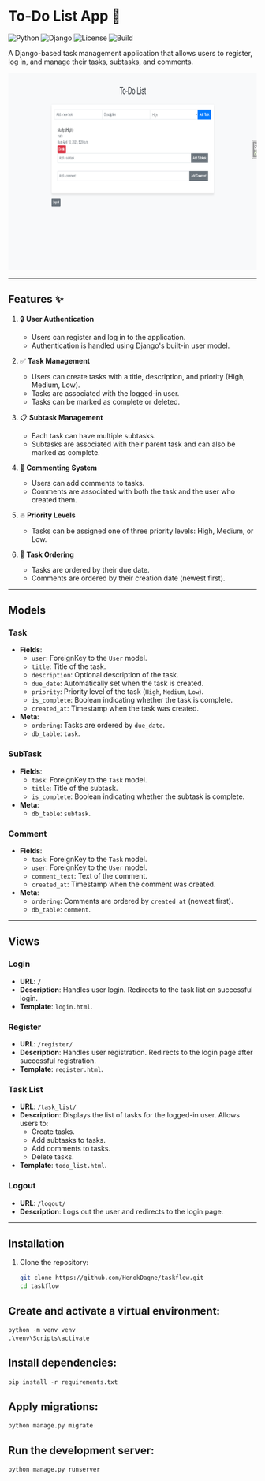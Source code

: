 # To-Do List App 📝

![Python](https://img.shields.io/badge/Python-3.10%2B-blue) ![Django](https://img.shields.io/badge/Django-5.2-brightgreen) ![License](https://img.shields.io/badge/License-MIT-yellow) ![Build](https://img.shields.io/badge/Build-Passing-brightgreen)

A Django-based task management application that allows users to register, log in, and manage their tasks, subtasks, and comments.

<img src="images/Screenshot%202025-04-10%20222451.png" alt="Project Logo" width="800" height="400">


---

## Features ✨

1. 🔒 **User Authentication**

   - Users can register and log in to the application.
   - Authentication is handled using Django's built-in user model.
2. ✅ **Task Management**

   - Users can create tasks with a title, description, and priority (High, Medium, Low).
   - Tasks are associated with the logged-in user.
   - Tasks can be marked as complete or deleted.
3. 📋 **Subtask Management**

   - Each task can have multiple subtasks.
   - Subtasks are associated with their parent task and can also be marked as complete.
4. 💬 **Commenting System**

   - Users can add comments to tasks.
   - Comments are associated with both the task and the user who created them.
5. 🔥 **Priority Levels**

   - Tasks can be assigned one of three priority levels: High, Medium, or Low.
6. 📅 **Task Ordering**

   - Tasks are ordered by their due date.
   - Comments are ordered by their creation date (newest first).

---

## Models

### Task

- **Fields**:
  - `user`: ForeignKey to the `User` model.
  - `title`: Title of the task.
  - `description`: Optional description of the task.
  - `due_date`: Automatically set when the task is created.
  - `priority`: Priority level of the task (`High`, `Medium`, `Low`).
  - `is_complete`: Boolean indicating whether the task is complete.
  - `created_at`: Timestamp when the task was created.
- **Meta**:
  - `ordering`: Tasks are ordered by `due_date`.
  - `db_table`: `task`.

### SubTask

- **Fields**:
  - `task`: ForeignKey to the `Task` model.
  - `title`: Title of the subtask.
  - `is_complete`: Boolean indicating whether the subtask is complete.
- **Meta**:
  - `db_table`: `subtask`.

### Comment

- **Fields**:
  - `task`: ForeignKey to the `Task` model.
  - `user`: ForeignKey to the `User` model.
  - `comment_text`: Text of the comment.
  - `created_at`: Timestamp when the comment was created.
- **Meta**:
  - `ordering`: Comments are ordered by `created_at` (newest first).
  - `db_table`: `comment`.

---

## Views

### Login

- **URL**: `/`
- **Description**: Handles user login. Redirects to the task list on successful login.
- **Template**: `login.html`.

### Register

- **URL**: `/register/`
- **Description**: Handles user registration. Redirects to the login page after successful registration.
- **Template**: `register.html`.

### Task List

- **URL**: `/task_list/`
- **Description**: Displays the list of tasks for the logged-in user. Allows users to:
  - Create tasks.
  - Add subtasks to tasks.
  - Add comments to tasks.
  - Delete tasks.
- **Template**: `todo_list.html`.

### Logout

- **URL**: `/logout/`
- **Description**: Logs out the user and redirects to the login page.

---

## Installation

1. Clone the repository:
   ```bash
   git clone https://github.com/HenokDagne/taskflow.git
   cd taskflow
   ```

## Create and activate a virtual environment:

```python
python -m venv venv
.\venv\Scripts\activate
```

## Install dependencies:

```python
pip install -r requirements.txt
```

## Apply migrations:

```python
python manage.py migrate
```

## Run the development server:

```python
python manage.py runserver
```
